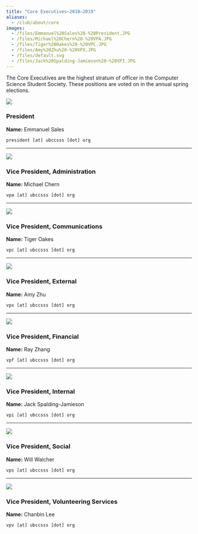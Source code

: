 ```yaml
---
title: "Core Executives—2018–2019"
aliases:
  - /club/about/core
images:
  - /files/Emmanuel%20Sales%20-%20President.JPG
  - /files/Michael%20Chern%20-%20VPA.JPG
  - /files/Tiger%20Oakes%20-%20VPC.JPG
  - /files/Amy%20Zhu%20-%20VPX.JPG
  - /files/default.svg
  - /files/Jack%20Spalding-Jamieson%20-%20VPI.JPG
---
```


<style>
.blog-post img {
  height: 100px;
  width: 100px;
  float: left;
  margin-right: 32px;
  border-radius: 50%;
  object-fit: cover;
}
</style>

The Core Executives are the highest stratum of officer in the Computer Science Student Society. These positions are voted on in the annual spring elections.

![](/files/Emmanuel%20Sales%20-%20President.JPG)

### President

**Name:** Emmanuel Sales

`president [at] ubccsss [dot] org`

___

![](/files/Michael%20Chern%20-%20VPA.JPG)

### Vice President, Administration

**Name:** Michael Chern

`vpa [at] ubccsss [dot] org`

___

![](/files/Tiger%20Oakes%20-%20VPC.JPG)

### Vice President, Communications

**Name:** Tiger Oakes

`vpc [at] ubccsss [dot] org`

___

![](/files/Amy%20Zhu%20-%20VPX.JPG)

### Vice President, External

**Name:** Amy Zhu

`vpx [at] ubccsss [dot] org`

___

![](/files/default.svg)

### Vice President, Financial

**Name:** Ray Zhang

`vpf [at] ubccsss [dot] org`

___

![](/files/Jack%20Spalding-Jamieson%20-%20VPI.JPG)

### Vice President, Internal

**Name:** Jack Spalding-Jamieson

`vpi [at] ubccsss [dot] org`

___

![](/files/default.svg)

### Vice President, Social

**Name:** Will Walcher

`vps [at] ubccsss [dot] org`

___

![](/files/default.svg)

### Vice President, Volunteering Services

**Name:** Chanbin Lee

`vpv [at] ubccsss [dot] org`
